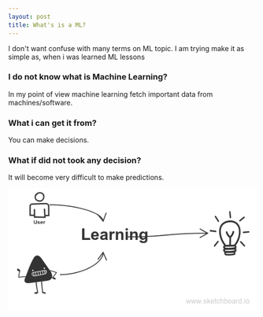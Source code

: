 ```yaml
---
layout: post
title: What's is a ML?
---
```

I don't want confuse with many terms on ML topic. I am trying make it as simple as, when i was learned ML lessons

### I do not know what is Machine Learning?
In my point of view machine learning fetch important data from machines/software.

### What i can get it from?
You can make decisions.

### What if did not took any decision?
It will become very difficult to make predictions.

![Image](https://github.com/vkosuri/vkosuri.github.io/blob/master/assets/img/machine-learning.png)
